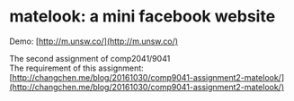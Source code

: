 # matelook: a mini facebook website

Demo: [http://m.unsw.co/](http://m.unsw.co/)

The second assignment of comp2041/9041     
The requirement of this assignment: [http://changchen.me/blog/20161030/comp9041-assignment2-matelook/](http://changchen.me/blog/20161030/comp9041-assignment2-matelook/)

